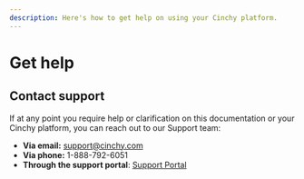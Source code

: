 ```yaml
---
description: Here's how to get help on using your Cinchy platform.
---
```


# Get help

## Contact support

If at any point you require help or clarification on this documentation or your Cinchy platform, you can reach out to our Support team:

<!-- vale off -->

- **Via email:** support@cinchy.com
- **Via phone:** 1-888-792-6051
- **Through the support portal**: [Support Portal](http://support.cinchy.com/)

<!-- vale on -->
